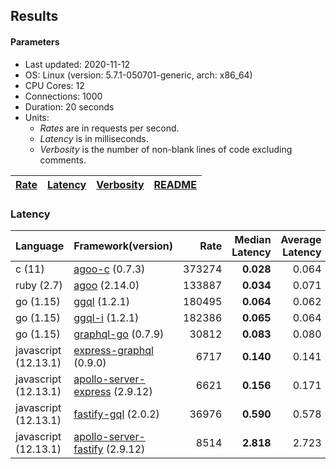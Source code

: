 ## Results

<!-- Result from here -->

#### Parameters
- Last updated: 2020-11-12
- OS: Linux (version: 5.7.1-050701-generic, arch: x86_64)
- CPU Cores: 12
- Connections: 1000
- Duration: 20 seconds
- Units:
  - _Rates_ are in requests per second.
  - _Latency_ is in milliseconds.
  - _Verbosity_ is the number of non-blank lines of code excluding comments.

| [Rate](rates.md) | [Latency](latency.md) | [Verbosity](verbosity.md) | [README](README.md) |
| ---------------- | --------------------- | ------------------------- | ------------------- |

### Latency
| Language | Framework(version) | Rate | Median Latency | Average Latency | 90th % | 99th % | Std Dev | Verbosity |
| -------- | ------------------ | ----:| ------------:| ---------------:| ------:| ------:| -------:| ---------:|
| c (11) | [agoo-c](github.com/ohler55/agoo-c) (0.7.3) | 373274 | **0.028** | 0.064 | 0.177 | 0.186 | 0.12 | 320 |
| ruby (2.7) | [agoo](github.com/ohler55/agoo) (2.14.0) | 133887 | **0.034** | 0.071 | 0.169 | 0.299 | 0.08 | 105 |
| go (1.15) | [ggql](https://github.com/uhn/ggql) (1.2.1) | 180495 | **0.064** | 0.062 | 0.069 | 0.076 | 0.02 | 176 |
| go (1.15) | [ggql-i](https://github.com/uhn/ggql) (1.2.1) | 182386 | **0.065** | 0.064 | 0.071 | 0.083 | 0.02 | 253 |
| go (1.15) | [graphql-go](https://github.com/graphql-go/graphql) (0.7.9) | 30812 | **0.083** | 0.080 | 0.090 | 0.106 | 0.03 | 378 |
| javascript (12.13.1) | [express-graphql](https://github.com/graphql/express-graphql) (0.9.0) | 6717 | **0.140** | 0.141 | 0.154 | 0.173 | 0.04 | 78 |
| javascript (12.13.1) | [apollo-server-express](https://github.com/apollographql/apollo-server/tree/master/packages/apollo-server-express) (2.9.12) | 6621 | **0.156** | 0.171 | 0.189 | 0.455 | 0.20 | 94 |
| javascript (12.13.1) | [fastify-gql](https://github.com/mcollina/fastify-gql) (2.0.2) | 36976 | **0.590** | 0.578 | 0.635 | 0.651 | 0.07 | 78 |
| javascript (12.13.1) | [apollo-server-fastify](https://github.com/apollographql/apollo-server/tree/master/packages/apollo-server-fastify) (2.9.12) | 8514 | **2.818** | 2.723 | 3.310 | 3.342 | 0.58 | 95 |
<!-- Result till here -->
